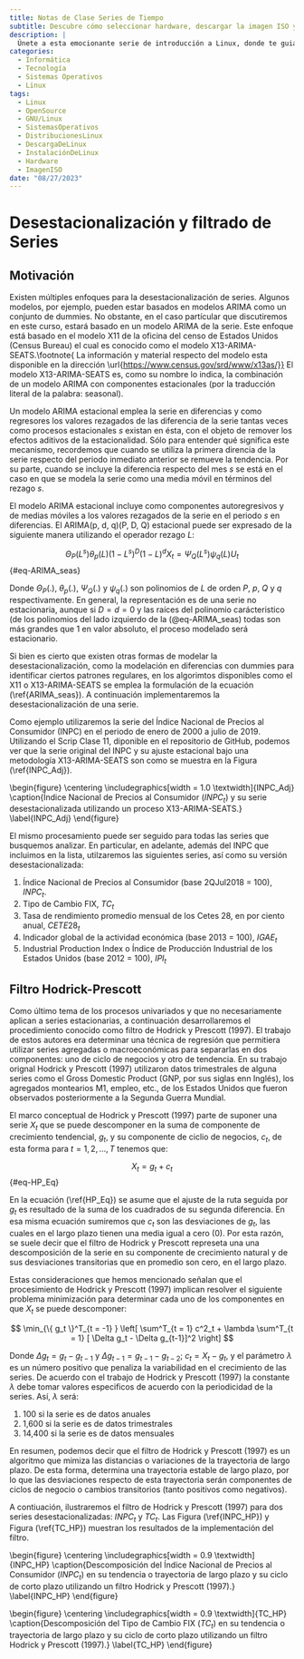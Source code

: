 ```yaml
---
title: Notas de Clase Series de Tiempo
subtitle: Descubre cómo seleccionar hardware, descargar la imagen ISO y preparar los medios de instalación. Exploraremos opciones para probar o instalar Linux en tu equipo.
description: |
  Únete a esta emocionante serie de introducción a Linux, donde te guiaré a través de los pasos para descargar e instalar GNU/Linux en tu equipo. Aprenderás a seleccionar el hardware adecuado, descargar la imagen ISO de tu distribución preferida y preparar los medios de instalación. Además, exploraremos diferentes opciones para probar o instalar Linux. ¡Embárcate en esta aventura y descubre el poder de GNU/Linux!
categories:
  - Informática
  - Tecnología
  - Sistemas Operativos
  - Linux
tags:
  - Linux
  - OpenSource
  - GNU/Linux
  - SistemasOperativos
  - DistribucionesLinux
  - DescargaDeLinux
  - InstalaciónDeLinux
  - Hardware
  - ImagenISO
date: "08/27/2023"
---
```




# Desestacionalización y filtrado de Series

## Motivación

Existen múltiples enfoques para la desestacionalización de series.  Algunos modelos, por ejemplo, pueden estar basados en modelos ARIMA como un conjunto de dummies. No obstante, en el caso partícular que discutiremos en este curso, estará basado en un modelo ARIMA de la serie. Este enfoque está basado en el modelo X11 de la oficina del censo de Estados Unidos (Census Bureau) el cual es conocido como el modelo X13-ARIMA-SEATS.\footnote{ La información y material respecto del modelo esta disponible en la dirección \url{https://www.census.gov/srd/www/x13as/}} El modelo X13-ARIMA-SEATS es, como su nombre lo indica, la combinación de un modelo ARIMA con componentes estacionales (por la traducción literal de la palabra: seasonal). 

Un modelo ARIMA estacional emplea la serie en diferencias y como regresores los valores rezagados de las diferencia de la serie tantas veces como procesos estacionales $s$ existan en ésta, con el objeto de remover los efectos aditivos de la estacionalidad. Sólo para entender qué significa este mecanismo, recordemos que cuando se utiliza la primera direncia de la serie respecto del periodo inmediato anterior se remueve la tendencia. Por su parte, cuando se incluye la diferencia respecto del mes $s$ se está en el caso en que se modela la serie como una media móvil en términos del rezago $s$.

El modelo ARIMA estacional incluye como componentes autoregresivos y de medias móviles a los valores rezagados de la serie en el periodo $s$ en diferencias. El ARIMA(p, d, q)(P, D, Q) estacional puede ser expresado de la siguiente manera utilizando el operador rezago $L$:

$$
\Theta_P(L^s) \theta_p(L) (1 - L^s)^D (1 - L)^d X_t = \Psi_Q(L^s) \psi_q(L) U_t
$$ {#eq-ARIMA_seas}

Donde $\Theta_P(.)$, $\theta_p(.)$, $\Psi_Q(.)$ y $\psi_q(.)$ son polinomios de $L$ de orden $P$, $p$, $Q$ y $q$ respectivamente. En general, la representación es de una serie no estacionaria, aunque si $D = d = 0$ y las raíces del polinomio carácteristico (de los polinomios del lado izquierdo de la (@eq-ARIMA_seas) todas  son más grandes que 1 en valor absoluto, el proceso modelado será estacionario.

Si bien es cierto que existen otras formas de modelar la desestacionalización, como la modelación en diferencias con dummies para identificar ciertos patrones regulares, en los algorimtos disponibles como el X11 o X13-ARIMA-SEATS se emplea la formulación de la ecuación (\ref{ARIMA_seas}). A continuación implementaremos la desestacionalización de una serie.

Como ejemplo utilizaremos la serie del Índice Nacional de Precios al Consumidor (INPC) en el periodo de enero de 2000 a julio de 2019. Utilizando el Scrip Clase 11, diponible en el repositorio de GitHub, podemos ver que la serie original del INPC y su ajuste estacional bajo una metodología X13-ARIMA-SEATS son como se muestra en la Figura (\ref{INPC_Adj}).

\begin{figure}
  \centering
    \includegraphics[width = 1.0 \textwidth]{INPC_Adj}
  \caption{Índice Nacional de Precios al Consumidor ($INPC_t$) y su serie desestacionalizada utilizando un proceso X13-ARIMA-SEATS.}
  \label{INPC_Adj}
\end{figure}

El mismo procesamiento puede ser seguido para todas las series que busquemos analizar. En particular, en adelante, además del INPC que incluimos en la lista, utilzaremos las siguientes series, así como su versión desestacionalizada:


1. Índice Nacional de Precios al Consumidor (base 2QJul2018 = 100), $INPC_t$.
2. Tipo de Cambio FIX, $TC_t$
3. Tasa de rendimiento promedio mensual de los Cetes 28, en por ciento anual, $CETE28_t$
4. Indicador global de la actividad económica (base 2013 = 100), $IGAE_t$
5. Industrial Production Index o Índice de Producción Industrial de los Estados Unidos (base 2012 = 100), $IPI_t$


## Filtro Hodrick-Prescott

Como último tema de los procesos univariados y que no necesariamente aplican a series estacionarias, a continuación desarrollaremos el procedimiento conocido como filtro de Hodrick y Prescott (1997). El trabajo de estos autores era determinar una técnica de regresión que permitiera utilizar series agregadas o macroeconómicas para separarlas en dos componentes: uno de ciclo de negocios y otro de tendencia. En su trabajo orignal Hodrick y Prescott (1997) utilizaron datos trimestrales de alguna series como el Gross Domestic Product (GNP, por sus  siglas enn Inglés), los agregados montearios M1, empleo, etc., de los Estados Unidos que fueron observados posteriormente a la Segunda Guerra Mundial. 

El marco conceptual de Hodrick y Prescott (1997) parte de suponer una serie $X_t$ que se puede descomponer en la suma de componente de crecimiento tendencial, $g_t$, y su componente de ciclio de negocios, $c_t$, de esta forma para $t = 1, 2, \ldots, T$ tenemos que:

$$
X_t = g_t + c_t
$$ {#eq-HP_Eq}

En la ecuación (\ref{HP_Eq}) se asume que el ajuste de la ruta seguida por $g_t$ es resultado de la suma de los cuadrados de su segunda diferencia. En esa misma ecuación sumiremos que $c_t$ son las desviaciones de $g_t$, las cuales en el largo plazo tienen una media igual a cero (0). Por esta razón, se suele decir que el filtro de Hodrick y Prescott represeta una una descomposición de la serie en su componente de crecimiento natural y de sus desviaciones transitorias que en promedio son cero, en el largo plazo.

Estas consideraciones que hemos mencionado señalan que el procesimiento de Hodrick y Prescott (1997) implican resolver el siguiente problema minimización para determinar cada uno de los componentes en que $X_t$ se puede descomponer:

$$
\min_{\{ g_t \}^T_{t = -1} } \left[ \sum^T_{t = 1} c^2_t + \lambda \sum^T_{t = 1} [ \Delta g_t - \Delta g_{t-1}]^2 \right]
$$

Donde $\Delta g_t = g_t - g_{t-1}$ y $\Delta g_{t-1} = g_{t-1} - g_{t-2}$; $c_t = X_t - g_t$, y el parámetro $\lambda$ es un número positivo que penaliza la variabilidad en el crecimiento de las series. De acuerdo con el trabajo de Hodrick y Prescott (1997) la constante $\lambda$ debe tomar valores especificos de acuerdo con la periodicidad de la series. Así, $\lambda$ será:


1. 100 si la serie es de datos anuales
2. 1,600 si la serie es de datos trimestrales
3. 14,400 si la serie es de datos mensuales


En resumen, podemos decir que el filtro de Hodrick y Prescott (1997) es un algoritmo que mimiza las distancias o variaciones de la trayectoria de largo plazo. De esta forma, determina una trayectoria estable de largo plazo, por lo que las desviaciones respecto de esta trayectoria serán componentes de ciclos de negocio o cambios transitorios (tanto positivos como negativos).

A contiuación, ilustraremos el filtro de Hodrick y Prescott (1997) para dos series desestacionalizadas: $INPC_t$ y $TC_t$. Las Figura (\ref{INPC_HP}) y Figura (\ref{TC_HP}) muestran los resultados de la implementación del filtro.

\begin{figure}
  \centering
    \includegraphics[width = 0.9 \textwidth]{INPC_HP}
  \caption{Descomposición del Índice Nacional de Precios al Consumidor ($INPC_t$) en su tendencia o trayectoria de largo plazo y su ciclo de corto plazo utilizando un filtro Hodrick y Prescott (1997).}
  \label{INPC_HP}
\end{figure}

\begin{figure}
  \centering
    \includegraphics[width = 0.9 \textwidth]{TC_HP}
  \caption{Descomposición del Tipo de Cambio FIX ($TC_t$) en su tendencia o trayectoria de largo plazo y su ciclo de corto plazo utilizando un filtro Hodrick y Prescott (1997).}
  \label{TC_HP}
\end{figure}

